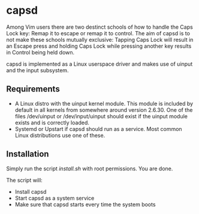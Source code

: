capsd 
=====

Among Vim users there are two destinct schools of how to handle the Caps Lock
key: Remap it to escape or remap it to control.  The aim of capsd is to not
make these schools mutually exclusive: Tapping Caps Lock will result in an
Escape press and holding Caps Lock while pressing another key results in
Control being held down.  

capsd is implemented as a Linux userspace driver and makes use of uinput
and the input subsystem.

Requirements 
------------

* A Linux distro with the uinput kernel module. This module is included by
  default in all kernels from somewhere around version 2.6.30. One of the files
  /dev/uinput or /dev/input/uinput should exist if the uinput module exists and
  is correctly loaded.
* Systemd or Upstart if capsd should run as a service. Most common Linux
  distributions use one of these.

Installation
------------

Simply run the script _install.sh_ with root permissions. You are done. 

The script will:
- Install capsd
- Start capsd as a system service
- Make sure that capsd starts every time the system boots
